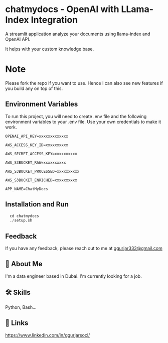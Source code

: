 
# chatmydocs - OpenAI with LLama-Index Integration
A streamlit application analyze your documents using llama-index and OpenAI API.

It helps with your custom knowledge base.

# Note
Please fork the repo if you want to use. Hence I can also see new features if you build any on top of this.

## Environment Variables

To run this project, you will need to create .env file and the following environment variables to your .env file. Use your own credentials to make it work.

`OPENAI_API_KEY=xxxxxxxxxxxxx`

`AWS_ACCESS_KEY_ID=xxxxxxxxxx`

`AWS_SECRET_ACCESS_KEY=xxxxxxxxxx`

`AWS_S3BUCKET_RAW=xxxxxxxxxx`

`AWS_S3BUCKET_PROCESSED=xxxxxxxxxx`

`AWS_S3BUCKET_ENRICHED=xxxxxxxxxx`

`APP_NAME=ChatMyDocs`

## Installation and Run

```python
  cd chatmydocs
  ./setup.sh
```

## Feedback
If you have any feedback, please reach out to me at ggurjar333@gmail.com

## 🚀 About Me
I'm a data engineer based in Dubai. I'm currently looking for a job.

## 🛠 Skills
Python, Bash...

## 🔗 Links
https://www.linkedin.com/in/ggurjarsocl/